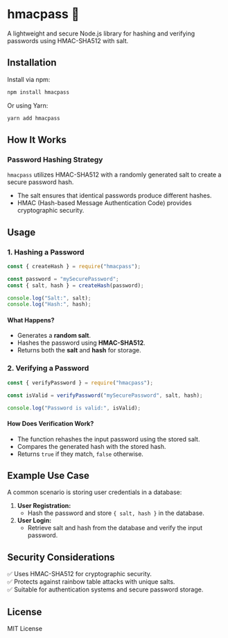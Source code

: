 # hmacpass 🔐

A lightweight and secure Node.js library for hashing and verifying passwords using HMAC-SHA512 with salt.

## Installation

Install via npm:

```sh
npm install hmacpass
```

Or using Yarn:

```sh
yarn add hmacpass
```

## How It Works

### Password Hashing Strategy
`hmacpass` utilizes HMAC-SHA512 with a randomly generated salt to create a secure password hash.
- The salt ensures that identical passwords produce different hashes.
- HMAC (Hash-based Message Authentication Code) provides cryptographic security.

## Usage

### 1. Hashing a Password

```javascript
const { createHash } = require("hmacpass");

const password = "mySecurePassword";
const { salt, hash } = createHash(password);

console.log("Salt:", salt);
console.log("Hash:", hash);
```

#### What Happens?
- Generates a **random salt**.
- Hashes the password using **HMAC-SHA512**.
- Returns both the **salt** and **hash** for storage.

### 2. Verifying a Password

```javascript
const { verifyPassword } = require("hmacpass");

const isValid = verifyPassword("mySecurePassword", salt, hash);

console.log("Password is valid:", isValid);
```

#### How Does Verification Work?
- The function rehashes the input password using the stored salt.
- Compares the generated hash with the stored hash.
- Returns `true` if they match, `false` otherwise.

## Example Use Case

A common scenario is storing user credentials in a database:

1. **User Registration:**
   - Hash the password and store `{ salt, hash }` in the database.
2. **User Login:**
   - Retrieve salt and hash from the database and verify the input password.

## Security Considerations

✅ Uses HMAC-SHA512 for cryptographic security.  
✅ Protects against rainbow table attacks with unique salts.  
✅ Suitable for authentication systems and secure password storage.  

## License

MIT License
